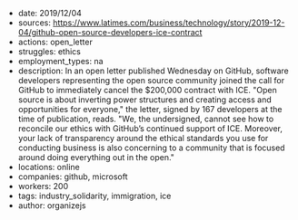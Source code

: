 - date: 2019/12/04
- sources: https://www.latimes.com/business/technology/story/2019-12-04/github-open-source-developers-ice-contract
- actions: open_letter
- struggles: ethics
- employment_types: na
- description: In an open letter published Wednesday on GitHub, software developers representing the open source community joined the call for GitHub to immediately cancel the $200,000 contract with ICE. "Open source is about inverting power structures and creating access and opportunities for everyone," the letter, signed by 167 developers at the time of publication, reads. "We, the undersigned, cannot see how to reconcile our ethics with GitHub’s continued support of ICE. Moreover, your lack of transparency around the ethical standards you use for conducting business is also concerning to a community that is focused around doing everything out in the open."
- locations: online
- companies: github, microsoft
- workers: 200
- tags: industry_solidarity, immigration, ice
- author: organizejs
